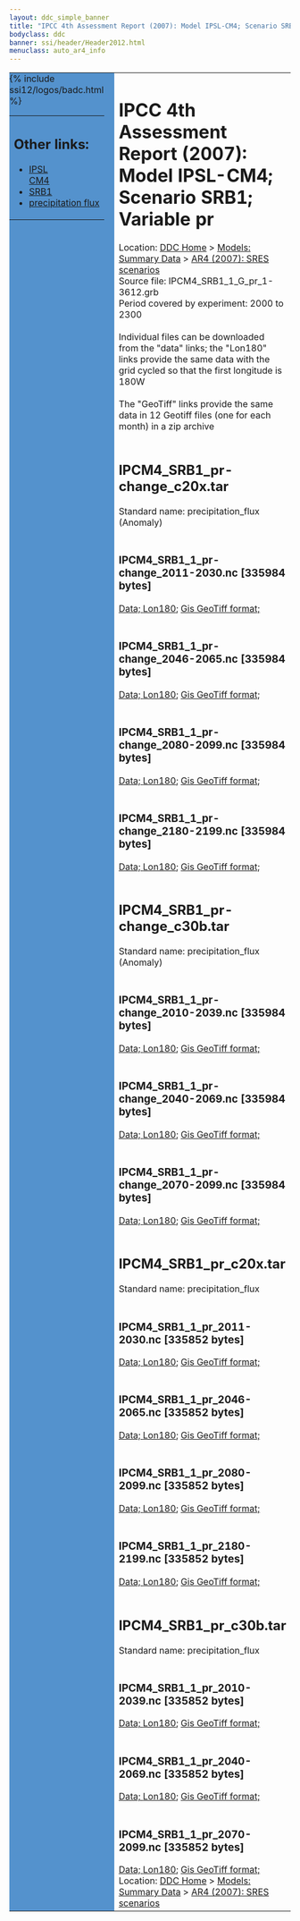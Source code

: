 ```yaml
---
layout: ddc_simple_banner
title: "IPCC 4th Assessment Report (2007): Model IPSL-CM4; Scenario SRB1; Variable pr"
bodyclass: ddc
banner: ssi/header/Header2012.html
menuclass: auto_ar4_info
---
```



<table width="100%" border="0" cellspacing="0" cellpadding="0" style="border-collapse: collapse;">
<tr style="margin:0;padding:0;border:0;">
<td style="margin:0;padding:0;border:0;height:1pt;width:150pt;background:#5492CD;" valign="top" >

<div id="lh-col2" class="auto_ar4_info">
<table class="menumain" bgcolor="#5492CD" cellspacing="0" width="100%" border="0">
<tr><td>
<h2> Other links:</h2>
<ul>
<li><a href="/auto/ar4/model-IPSL-CM4.html">IPSL<br/>CM4</a></li>
<li><a href="/auto/ar4/scenario-SRB1.html">SRB1</a></li>
<li><a href="/auto/ar4/var-precipitation_flux.html">precipitation flux</a></li>
</ul>
</td></tr>
{% include ssi12/logos/badc.html %}
</table>
</div>
</td>
<td><h1>IPCC 4th Assessment Report (2007): Model IPSL-CM4; Scenario SRB1; Variable pr</h1>

<!-- Breadcrumb1 -->
<div id="breadcrumb1" align="left">
Location: <a href="/index.html">DDC Home</a> > <a href="/sim/gcm_clim/">Models: Summary Data</a>
> <a href="/sim/gcm_clim/SRES_AR4/index.html">AR4 (2007): SRES scenarios</a>
</div>
<!-- End of Breadcrumb1 -->Source file: IPCM4_SRB1_1_G_pr_1-3612.grb
<br/>
Period covered by experiment: 2000 to 2300<br/>
<br/>Individual files can be downloaded from the "data" links; the "Lon180" links provide the same data
         with the grid cycled so that the first longitude is 180W<br/>
<br/>The "GeoTiff" links provide the same data in 12 Geotiff files (one for each month)
          in a zip archive<br/>
<br/><h2>IPCM4_SRB1_pr-change_c20x.tar</h2>
Standard name: precipitation_flux (Anomaly)<br>
<br/><h3>IPCM4_SRB1_1_pr-change_2011-2030.nc [335984 bytes]</h3>
<a href="http://apps.ipcc-data.org/cgi-bin/downl/ar4_nc/pr/IPCM4_SRB1_1_pr-change_2011-2030.nc">Data; </a><a href="http://apps.ipcc-data.org/cgi-bin/downl/ar4_nc/pr/IPCM4_SRB1_1_pr-change_2011-2030.cyto180.nc"> Lon180</a>; <a href="/cgi-bin/downl/ar4_tif/pr/IPCM4_SRB1_1_pr-change_2011-2030.zip">Gis GeoTiff format; </a><br/>
<br/><h3>IPCM4_SRB1_1_pr-change_2046-2065.nc [335984 bytes]</h3>
<a href="http://apps.ipcc-data.org/cgi-bin/downl/ar4_nc/pr/IPCM4_SRB1_1_pr-change_2046-2065.nc">Data; </a><a href="http://apps.ipcc-data.org/cgi-bin/downl/ar4_nc/pr/IPCM4_SRB1_1_pr-change_2046-2065.cyto180.nc"> Lon180</a>; <a href="/cgi-bin/downl/ar4_tif/pr/IPCM4_SRB1_1_pr-change_2046-2065.zip">Gis GeoTiff format; </a><br/>
<br/><h3>IPCM4_SRB1_1_pr-change_2080-2099.nc [335984 bytes]</h3>
<a href="http://apps.ipcc-data.org/cgi-bin/downl/ar4_nc/pr/IPCM4_SRB1_1_pr-change_2080-2099.nc">Data; </a><a href="http://apps.ipcc-data.org/cgi-bin/downl/ar4_nc/pr/IPCM4_SRB1_1_pr-change_2080-2099.cyto180.nc"> Lon180</a>; <a href="/cgi-bin/downl/ar4_tif/pr/IPCM4_SRB1_1_pr-change_2080-2099.zip">Gis GeoTiff format; </a><br/>
<br/><h3>IPCM4_SRB1_1_pr-change_2180-2199.nc [335984 bytes]</h3>
<a href="http://apps.ipcc-data.org/cgi-bin/downl/ar4_nc/pr/IPCM4_SRB1_1_pr-change_2180-2199.nc">Data; </a><a href="http://apps.ipcc-data.org/cgi-bin/downl/ar4_nc/pr/IPCM4_SRB1_1_pr-change_2180-2199.cyto180.nc"> Lon180</a>; <a href="/cgi-bin/downl/ar4_tif/pr/IPCM4_SRB1_1_pr-change_2180-2199.zip">Gis GeoTiff format; </a><br/>
<br/><h2>IPCM4_SRB1_pr-change_c30b.tar</h2>
Standard name: precipitation_flux (Anomaly)<br>
<br/><h3>IPCM4_SRB1_1_pr-change_2010-2039.nc [335984 bytes]</h3>
<a href="http://apps.ipcc-data.org/cgi-bin/downl/ar4_nc/pr/IPCM4_SRB1_1_pr-change_2010-2039.nc">Data; </a><a href="http://apps.ipcc-data.org/cgi-bin/downl/ar4_nc/pr/IPCM4_SRB1_1_pr-change_2010-2039.cyto180.nc"> Lon180</a>; <a href="/cgi-bin/downl/ar4_tif/pr/IPCM4_SRB1_1_pr-change_2010-2039.zip">Gis GeoTiff format; </a><br/>
<br/><h3>IPCM4_SRB1_1_pr-change_2040-2069.nc [335984 bytes]</h3>
<a href="http://apps.ipcc-data.org/cgi-bin/downl/ar4_nc/pr/IPCM4_SRB1_1_pr-change_2040-2069.nc">Data; </a><a href="http://apps.ipcc-data.org/cgi-bin/downl/ar4_nc/pr/IPCM4_SRB1_1_pr-change_2040-2069.cyto180.nc"> Lon180</a>; <a href="/cgi-bin/downl/ar4_tif/pr/IPCM4_SRB1_1_pr-change_2040-2069.zip">Gis GeoTiff format; </a><br/>
<br/><h3>IPCM4_SRB1_1_pr-change_2070-2099.nc [335984 bytes]</h3>
<a href="http://apps.ipcc-data.org/cgi-bin/downl/ar4_nc/pr/IPCM4_SRB1_1_pr-change_2070-2099.nc">Data; </a><a href="http://apps.ipcc-data.org/cgi-bin/downl/ar4_nc/pr/IPCM4_SRB1_1_pr-change_2070-2099.cyto180.nc"> Lon180</a>; <a href="/cgi-bin/downl/ar4_tif/pr/IPCM4_SRB1_1_pr-change_2070-2099.zip">Gis GeoTiff format; </a><br/>
<br/><h2>IPCM4_SRB1_pr_c20x.tar</h2>
Standard name: precipitation_flux<br>
<br/><h3>IPCM4_SRB1_1_pr_2011-2030.nc [335852 bytes]</h3>
<a href="http://apps.ipcc-data.org/cgi-bin/downl/ar4_nc/pr/IPCM4_SRB1_1_pr_2011-2030.nc">Data; </a><a href="http://apps.ipcc-data.org/cgi-bin/downl/ar4_nc/pr/IPCM4_SRB1_1_pr_2011-2030.cyto180.nc"> Lon180</a>; <a href="/cgi-bin/downl/ar4_tif/pr/IPCM4_SRB1_1_pr_2011-2030.zip">Gis GeoTiff format; </a><br/>
<br/><h3>IPCM4_SRB1_1_pr_2046-2065.nc [335852 bytes]</h3>
<a href="http://apps.ipcc-data.org/cgi-bin/downl/ar4_nc/pr/IPCM4_SRB1_1_pr_2046-2065.nc">Data; </a><a href="http://apps.ipcc-data.org/cgi-bin/downl/ar4_nc/pr/IPCM4_SRB1_1_pr_2046-2065.cyto180.nc"> Lon180</a>; <a href="/cgi-bin/downl/ar4_tif/pr/IPCM4_SRB1_1_pr_2046-2065.zip">Gis GeoTiff format; </a><br/>
<br/><h3>IPCM4_SRB1_1_pr_2080-2099.nc [335852 bytes]</h3>
<a href="http://apps.ipcc-data.org/cgi-bin/downl/ar4_nc/pr/IPCM4_SRB1_1_pr_2080-2099.nc">Data; </a><a href="http://apps.ipcc-data.org/cgi-bin/downl/ar4_nc/pr/IPCM4_SRB1_1_pr_2080-2099.cyto180.nc"> Lon180</a>; <a href="/cgi-bin/downl/ar4_tif/pr/IPCM4_SRB1_1_pr_2080-2099.zip">Gis GeoTiff format; </a><br/>
<br/><h3>IPCM4_SRB1_1_pr_2180-2199.nc [335852 bytes]</h3>
<a href="http://apps.ipcc-data.org/cgi-bin/downl/ar4_nc/pr/IPCM4_SRB1_1_pr_2180-2199.nc">Data; </a><a href="http://apps.ipcc-data.org/cgi-bin/downl/ar4_nc/pr/IPCM4_SRB1_1_pr_2180-2199.cyto180.nc"> Lon180</a>; <a href="/cgi-bin/downl/ar4_tif/pr/IPCM4_SRB1_1_pr_2180-2199.zip">Gis GeoTiff format; </a><br/>
<br/><h2>IPCM4_SRB1_pr_c30b.tar</h2>
Standard name: precipitation_flux<br>
<br/><h3>IPCM4_SRB1_1_pr_2010-2039.nc [335852 bytes]</h3>
<a href="http://apps.ipcc-data.org/cgi-bin/downl/ar4_nc/pr/IPCM4_SRB1_1_pr_2010-2039.nc">Data; </a><a href="http://apps.ipcc-data.org/cgi-bin/downl/ar4_nc/pr/IPCM4_SRB1_1_pr_2010-2039.cyto180.nc"> Lon180</a>; <a href="/cgi-bin/downl/ar4_tif/pr/IPCM4_SRB1_1_pr_2010-2039.zip">Gis GeoTiff format; </a><br/>
<br/><h3>IPCM4_SRB1_1_pr_2040-2069.nc [335852 bytes]</h3>
<a href="http://apps.ipcc-data.org/cgi-bin/downl/ar4_nc/pr/IPCM4_SRB1_1_pr_2040-2069.nc">Data; </a><a href="http://apps.ipcc-data.org/cgi-bin/downl/ar4_nc/pr/IPCM4_SRB1_1_pr_2040-2069.cyto180.nc"> Lon180</a>; <a href="/cgi-bin/downl/ar4_tif/pr/IPCM4_SRB1_1_pr_2040-2069.zip">Gis GeoTiff format; </a><br/>
<br/><h3>IPCM4_SRB1_1_pr_2070-2099.nc [335852 bytes]</h3>
<a href="http://apps.ipcc-data.org/cgi-bin/downl/ar4_nc/pr/IPCM4_SRB1_1_pr_2070-2099.nc">Data; </a><a href="http://apps.ipcc-data.org/cgi-bin/downl/ar4_nc/pr/IPCM4_SRB1_1_pr_2070-2099.cyto180.nc"> Lon180</a>; <a href="/cgi-bin/downl/ar4_tif/pr/IPCM4_SRB1_1_pr_2070-2099.zip">Gis GeoTiff format; </a><br/>
<!-- Breadcrumb2 -->
<div id="breadcrumb2" align="left">
Location: <a href="/index.html">DDC Home</a> > <a href="/sim/gcm_clim/">Models: Summary Data</a>
> <a href="/sim/gcm_clim/SRES_AR4/index.html">AR4 (2007): SRES scenarios</a>
</div>
<!-- End of Breadcrumb2 --></td></tr></table>
